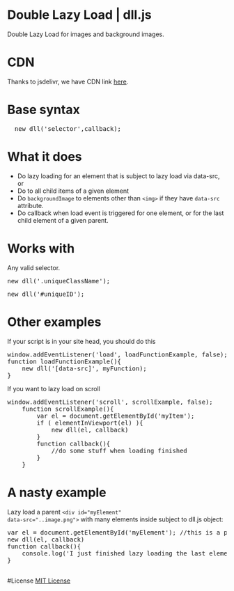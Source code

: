 # Double Lazy Load | dll.js
Double Lazy Load for images and background images.

# CDN
Thanks to jsdelivr, we have CDN link <a href="http://www.jsdelivr.com/#!dll.js">here</a>.

# Base syntax
<pre>  new dll('selector',callback);</pre>
	
# What it does
* Do lazy loading for an element that is subject to lazy load via data-src, or
* Do to all child items of a given element
* Do <code>backgroundImage</code> to elements other than <code>&lt;img&gt;</code> if they have <code>data-src</code> attribute.
* Do callback when load event is triggered for one element, or for the last child element of a given parent.

# Works with
Any valid selector.
  <pre>new dll('.uniqueClassName');</pre>
  <pre>new dll('#uniqueID');</pre>
    
# Other examples
If your script is in your site head, you should do this
<pre>
window.addEventListener('load', loadFunctionExample, false);
function loadFunctionExample(){
	new dll('[data-src]', myFunction);
}
</pre>

If you want to lazy load on scroll
<pre>
window.addEventListener('scroll', scrollExample, false);
	function scrollExample(){
		var el = document.getElementById('myItem');
		if ( elementInViewport(el) ){
			new dll(el, callback)
		}
		function callback(){
			//do some stuff when loading finished
		}
	}
</pre>	

# A nasty example
Lazy load a parent <code>&lt;div id="myElement" data-src="..image.png"&gt;</code> with many elements inside subject to dll.js object:
<pre>
var el = document.getElementById('myElement'); //this is a parent
new dll(el, callback)
function callback(){
	console.log('I just finished lazy loading the last element for #myElement')
}

</pre>

#License
<a href="https://github.com/thednp/dll.js/blob/master/LICENSE">MIT License</a>
